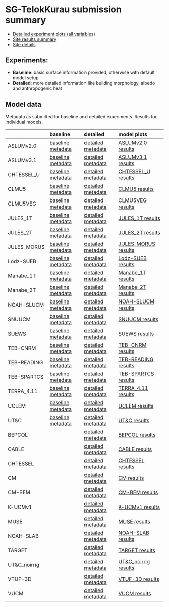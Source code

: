 
# SG-TelokKurau submission summary

 - [Detailed experiment plots (all variables)](./detailed/index.md)
 - [Site results summary](./PLUMBER/index.md)
 - [Site details](https://urban-plumber.github.io/SG-TelokKurau/)

## Experiments: 

 - **Baseline**: basic surface information provided, otherwise with default model setup
 - **Detailed**: more detailed information like building morphology, albedo and anthropogenic heat

## Model data

Metadata as submitted for baseline and detailed experiments. Results for individual models.

|              | baseline                                                                       | detailed                                                                         | model plots                                     |
|:-------------|:-------------------------------------------------------------------------------|:---------------------------------------------------------------------------------|:------------------------------------------------|
| ASLUMv2.0    | [baseline metadata](./ASLUMv2.0/ASLUMv2.0_SG-TelokKurau_baseline_attrs.md)     | [detailed metadata](./ASLUMv2.0/ASLUMv2.0_SG-TelokKurau_detailed_attrs.md)       | [ASLUMv2.0 results](./ASLUMv2.0/index.md)       |
| ASLUMv3.1    | [baseline metadata](./ASLUMv3.1/ASLUMv3.1_SG-TelokKurau_baseline_attrs.md)     | [detailed metadata](./ASLUMv3.1/ASLUMv3.1_SG-TelokKurau_detailed_attrs.md)       | [ASLUMv3.1 results](./ASLUMv3.1/index.md)       |
| CHTESSEL_U   | [baseline metadata](./CHTESSEL_U/CHTESSEL_U_SG-TelokKurau_baseline_attrs.md)   | [detailed metadata](./CHTESSEL_U/CHTESSEL_U_SG-TelokKurau_detailed_attrs.md)     | [CHTESSEL_U results](./CHTESSEL_U/index.md)     |
| CLMU5        | [baseline metadata](./CLMU5/CLMU5_SG-TelokKurau_baseline_attrs.md)             | [detailed metadata](./CLMU5/CLMU5_SG-TelokKurau_detailed_attrs.md)               | [CLMU5 results](./CLMU5/index.md)               |
| CLMU5VEG     | [baseline metadata](./CLMU5VEG/CLMU5VEG_SG-TelokKurau_baseline_attrs.md)       | [detailed metadata](./CLMU5VEG/CLMU5VEG_SG-TelokKurau_detailed_attrs.md)         | [CLMU5VEG results](./CLMU5VEG/index.md)         |
| JULES_1T     | [baseline metadata](./JULES_1T/JULES_1T_SG-TelokKurau_baseline_attrs.md)       | [detailed metadata](./JULES_1T/JULES_1T_SG-TelokKurau_detailed_attrs.md)         | [JULES_1T results](./JULES_1T/index.md)         |
| JULES_2T     | [baseline metadata](./JULES_2T/JULES_2T_SG-TelokKurau_baseline_attrs.md)       | [detailed metadata](./JULES_2T/JULES_2T_SG-TelokKurau_detailed_attrs.md)         | [JULES_2T results](./JULES_2T/index.md)         |
| JULES_MORUS  | [baseline metadata](./JULES_MORUS/JULES_MORUS_SG-TelokKurau_baseline_attrs.md) | [detailed metadata](./JULES_MORUS/JULES_MORUS_SG-TelokKurau_detailed_attrs.md)   | [JULES_MORUS results](./JULES_MORUS/index.md)   |
| Lodz-SUEB    | [baseline metadata](./Lodz-SUEB/Lodz-SUEB_SG-TelokKurau_baseline_attrs.md)     | [detailed metadata](./Lodz-SUEB/Lodz-SUEB_SG-TelokKurau_detailed_attrs.md)       | [Lodz-SUEB results](./Lodz-SUEB/index.md)       |
| Manabe_1T    | [baseline metadata](./Manabe_1T/Manabe_1T_SG-TelokKurau_baseline_attrs.md)     | [detailed metadata](./Manabe_1T/Manabe_1T_SG-TelokKurau_detailed_attrs.md)       | [Manabe_1T results](./Manabe_1T/index.md)       |
| Manabe_2T    | [baseline metadata](./Manabe_2T/Manabe_2T_SG-TelokKurau_baseline_attrs.md)     | [detailed metadata](./Manabe_2T/Manabe_2T_SG-TelokKurau_detailed_attrs.md)       | [Manabe_2T results](./Manabe_2T/index.md)       |
| NOAH-SLUCM   | [baseline metadata](./NOAH-SLUCM/NOAH-SLUCM_SG-TelokKurau_baseline_attrs.md)   | [detailed metadata](./NOAH-SLUCM/NOAH-SLUCM_SG-TelokKurau_detailed_attrs.md)     | [NOAH-SLUCM results](./NOAH-SLUCM/index.md)     |
| SNUUCM       | [baseline metadata](./SNUUCM/SNUUCM_SG-TelokKurau_baseline_attrs.md)           | [detailed metadata](./SNUUCM/SNUUCM_SG-TelokKurau_detailed_attrs.md)             | [SNUUCM results](./SNUUCM/index.md)             |
| SUEWS        | [baseline metadata](./SUEWS/SUEWS_SG-TelokKurau_baseline_attrs.md)             | [detailed metadata](./SUEWS/SUEWS_SG-TelokKurau_detailed_attrs.md)               | [SUEWS results](./SUEWS/index.md)               |
| TEB-CNRM     | [baseline metadata](./TEB-CNRM/TEB-CNRM_SG-TelokKurau_baseline_attrs.md)       | [detailed metadata](./TEB-CNRM/TEB-CNRM_SG-TelokKurau_detailed_attrs.md)         | [TEB-CNRM results](./TEB-CNRM/index.md)         |
| TEB-READING  | [baseline metadata](./TEB-READING/TEB-READING_SG-TelokKurau_baseline_attrs.md) | [detailed metadata](./TEB-READING/TEB-READING_SG-TelokKurau_detailed_attrs.md)   | [TEB-READING results](./TEB-READING/index.md)   |
| TEB-SPARTCS  | [baseline metadata](./TEB-SPARTCS/TEB-SPARTCS_SG-TelokKurau_baseline_attrs.md) | [detailed metadata](./TEB-SPARTCS/TEB-SPARTCS_SG-TelokKurau_detailed_attrs.md)   | [TEB-SPARTCS results](./TEB-SPARTCS/index.md)   |
| TERRA_4.11   | [baseline metadata](./TERRA_4.11/TERRA_4.11_SG-TelokKurau_baseline_attrs.md)   | [detailed metadata](./TERRA_4.11/TERRA_4.11_SG-TelokKurau_detailed_attrs.md)     | [TERRA_4.11 results](./TERRA_4.11/index.md)     |
| UCLEM        | [baseline metadata](./UCLEM/UCLEM_SG-TelokKurau_baseline_attrs.md)             | [detailed metadata](./UCLEM/UCLEM_SG-TelokKurau_detailed_attrs.md)               | [UCLEM results](./UCLEM/index.md)               |
| UT&C         | [baseline metadata](./UT&C/UT&C_SG-TelokKurau_baseline_attrs.md)               | [detailed metadata](./UT&C/UT&C_SG-TelokKurau_detailed_attrs.md)                 | [UT&C results](./UT&C/index.md)                 |
| BEPCOL       |                                                                                | [detailed metadata](./BEPCOL/BEPCOL_SG-TelokKurau_detailed_attrs.md)             | [BEPCOL results](./BEPCOL/index.md)             |
| CABLE        |                                                                                | [detailed metadata](./CABLE/CABLE_SG-TelokKurau_detailed_attrs.md)               | [CABLE results](./CABLE/index.md)               |
| CHTESSEL     |                                                                                | [detailed metadata](./CHTESSEL/CHTESSEL_SG-TelokKurau_detailed_attrs.md)         | [CHTESSEL results](./CHTESSEL/index.md)         |
| CM           |                                                                                | [detailed metadata](./CM/CM_SG-TelokKurau_detailed_attrs.md)                     | [CM results](./CM/index.md)                     |
| CM-BEM       |                                                                                | [detailed metadata](./CM-BEM/CM-BEM_SG-TelokKurau_detailed_attrs.md)             | [CM-BEM results](./CM-BEM/index.md)             |
| K-UCMv1      |                                                                                | [detailed metadata](./K-UCMv1/K-UCMv1_SG-TelokKurau_detailed_attrs.md)           | [K-UCMv1 results](./K-UCMv1/index.md)           |
| MUSE         |                                                                                | [detailed metadata](./MUSE/MUSE_SG-TelokKurau_detailed_attrs.md)                 | [MUSE results](./MUSE/index.md)                 |
| NOAH-SLAB    |                                                                                | [detailed metadata](./NOAH-SLAB/NOAH-SLAB_SG-TelokKurau_detailed_attrs.md)       | [NOAH-SLAB results](./NOAH-SLAB/index.md)       |
| TARGET       |                                                                                | [detailed metadata](./TARGET/TARGET_SG-TelokKurau_detailed_attrs.md)             | [TARGET results](./TARGET/index.md)             |
| UT&C_noirrig |                                                                                | [detailed metadata](./UT&C_noirrig/UT&C_noirrig_SG-TelokKurau_detailed_attrs.md) | [UT&C_noirrig results](./UT&C_noirrig/index.md) |
| VTUF-3D      |                                                                                | [detailed metadata](./VTUF-3D/VTUF-3D_SG-TelokKurau_detailed_attrs.md)           | [VTUF-3D results](./VTUF-3D/index.md)           |
| VUCM         |                                                                                | [detailed metadata](./VUCM/VUCM_SG-TelokKurau_detailed_attrs.md)                 | [VUCM results](./VUCM/index.md)                 |

